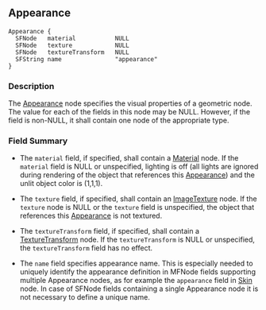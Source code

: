 ## Appearance

```
Appearance {
  SFNode   material           NULL
  SFNode   texture            NULL
  SFNode   textureTransform   NULL
  SFString name               "appearance"
}
```

### Description

The [Appearance](#appearance) node specifies the visual properties of a
geometric node. The value for each of the fields in this node may be NULL.
However, if the field is non-NULL, it shall contain one node of the appropriate
type.

### Field Summary

- The `material` field, if specified, shall contain a [Material](material.md)
node. If the `material` field is NULL or unspecified, lighting is off (all
lights are ignored during rendering of the object that references this
[Appearance](#appearance)) and the unlit object color is (1,1,1).

- The `texture` field, if specified, shall contain an
[ImageTexture](imagetexture.md) node. If the `texture` node is NULL or the
`texture` field is unspecified, the object that references this
[Appearance](#appearance) is not textured.

- The `textureTransform` field, if specified, shall contain a
[TextureTransform](texturetransform.md) node. If the `textureTransform` is NULL
or unspecified, the `textureTransform` field has no effect.

- The `name` field specifies appearance name.
This is especially needed to uniquely identify the appearance definition in MFNode fields supporting multiple Appearance nodes, as for example the `appearance` field in [Skin](skin.md) node.
In case of SFNode fields containing a single Appearance node it is not necessary to define a unique name.

